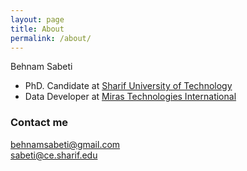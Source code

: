 ```yaml
---
layout: page
title: About
permalink: /about/
---
```


Behnam Sabeti
<ul><li>PhD. Candidate at <a href="http://www.sharif.ir" target="_blank" rel="noopener">Sharif University of Technology</a></li><li>Data Developer at <a href="http://www.miras-tech.com" target="_blank" rel="noopener">Miras Technologies International</a></li></ul>

### Contact me

[behnamsabeti@gmail.com](mailto:behnamsabeti@gmail.com)<br>
[sabeti@ce.sharif.edu](mailto:sabeti@ce.sharif.edu)